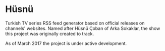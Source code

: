 # Hüsnü
Turkish TV series RSS feed generator based on official releases on channels' websites. Named after Hüsnü Çoban of Arka Sokaklar, the show this project was originally created to track.

As of March 2017 the project is under active development.
